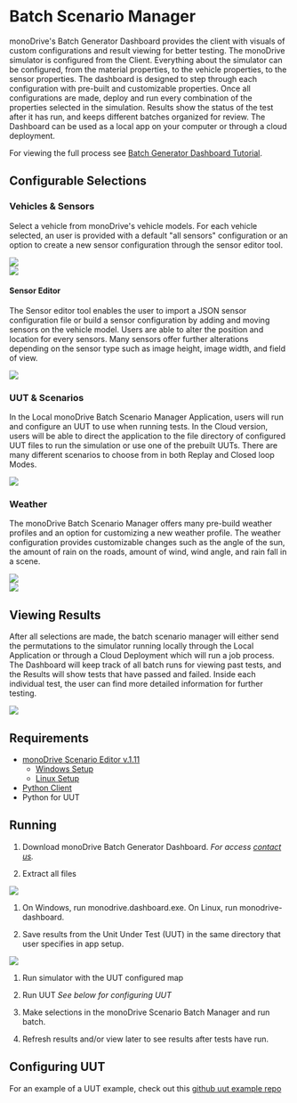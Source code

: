 # Batch Scenario Manager

monoDrive's Batch Generator Dashboard provides the client with visuals of custom configurations and result viewing for better testing.  The monoDrive simulator is configured from the Client. Everything about the simulator can be configured, from the material properties, to the vehicle properties, to the sensor properties. The dashboard is designed to step through each configuration with pre-built and customizable properties. Once all configurations are made, deploy and run every combination of the properties selected in the simulation. Results show the status of the test after it has run, and keeps different batches organized for review. The Dashboard can be used as a local app on your computer or through a cloud deployment.

For viewing the full process see [Batch Generator Dashboard Tutorial](https://www.youtube.com/watch?v=U1x_GU60LPg).


## Configurable Selections

### Vehicles & Sensors

Select a vehicle from monoDrive's vehicle models. For each vehicle selected, an user is provided with a default "all sensors" configuration or an option to create a new sensor configuration through the sensor editor tool.

  <div class="img_container">
    <img class='wide_img' src="../imgs/dashboard_vehicles.png"/>
  </div>

  <div class="img_container">
    <img class='wide_img' src="../imgs/dashboard_sensors.png"/>
  </div>

#### Sensor Editor

The Sensor editor tool enables the user to import a JSON sensor configuration file or build a sensor configuration by adding and moving sensors on the vehicle model. Users are able to alter the position and location for every sensors. Many sensors offer further alterations depending on the sensor type such as image height, image width, and field of view.

  <div class="img_container">
    <img class='wide_img' src="../imgs/dashboard_sensor_editor.png"/>
  </div>

### UUT & Scenarios

In the Local monoDrive Batch Scenario Manager Application, users will run and configure an UUT to use when running tests. In the Cloud version, users will be able to direct the application to the file directory of configured UUT files to run the simulation or use one of the prebuilt UUTs. There are many different scenarios to choose from in both Replay and Closed loop Modes. 

  <div class="img_container">
    <img class='wide_img' src="../imgs/dashboard_scenarios.png"/>
  </div>

### Weather

The monoDrive Batch Scenario Manager offers many pre-build weather profiles and an option for customizing a new weather profile. The weather configuration provides customizable changes such as the angle of the sun, the amount of rain on the roads, amount of wind, wind angle, and rain fall in a scene. 

  <div class="img_container">
    <img class='wide_img' src="../imgs/dashboard_weather.png"/>
  </div>

  <div class="img_container">
    <img class='wide_img' src="../imgs/dashboard_custom_weather.png"/>
  </div>

## Viewing Results

After all selections are made, the batch scenario manager will either send the permutations to the simulator running locally through the Local Application or through a Cloud Deployment which will run a job process. The Dashboard will keep track of all batch runs for viewing past tests, and the Results will show tests that have passed and failed. Inside each individual test, the user can find more detailed information for further testing.

  <div class="img_container">
    <img class='wide_img' src="../imgs/dashboard_results.png"/>
  </div>

## Requirements

 - [monoDrive Scenario Editor v.1.11](https://www.monodrive.io/register)
    - [Windows Setup](../monoDrive_home/getting_started/Windows)
    - [Linux Setup](../monoDrive_home/getting_started/Linux)
 - [Python Client](../python_client/quick_start)
 - Python for UUT

## Running

  1. Download monoDrive Batch Generator Dashboard. *For access [contact us](https://www.monodrive.io/contact).*

  1. Extract all files

  <div class="img_container">
    <img class='wide_img' src="../imgs/dashboard_extract.jpeg"/>
  </div>

  1. On Windows, run monodrive.dashboard.exe. On Linux, run monodrive-dashboard.
 
  1. Save results from the Unit Under Test (UUT) in the same directory that user specifies in app setup. 

  <div class="img_container">
    <img class='wide_img' src="../imgs/dashboard_store.jpeg"/>
  </div>

  1. Run simulator with the UUT configured map 
 
  1. Run UUT *See below for configuring UUT*
 
  1. Make selections in the monoDrive Scenario Batch Manager and run batch. 

  1. Refresh results and/or view later to see results after tests have run. 

## Configuring UUT
  
  For an example of a UUT example, check out this [github uut example repo](https://github.com/monoDriveIO/uut_examples)

 <p>&nbsp;</p>